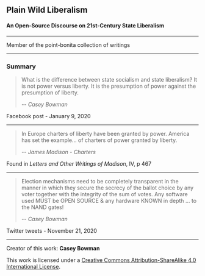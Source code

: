 
## Plain Wild Liberalism
#### An Open-Source Discourse on 21st-Century State Liberalism

---

Member of the point-bonita collection of writings 

---

### Summary

>What is the difference between state socialism and state liberalism? It is not power versus liberty. It is the presumption of power against the presumption of liberty.
>
>-- <cite> Casey Bowman</cite>

Facebook post - January 9, 2020

---


>In Europe charters of liberty have been granted by power. America has set the example... of charters of power granted by liberty.
>
>-- <cite>James Madison - *Charters*</cite>

Found in *Letters and Other Writings of Madison*, IV, p 467

---

>Election mechanisms need to be completely transparent in the manner in which they secure the secrecy of the ballot choice by any voter together with the integrity of the sum of votes. Any software used MUST be OPEN SOURCE & any hardware KNOWN in depth 
>... to the NAND gates!
>
>-- <cite> Casey Bowman</cite>

Twitter tweets - November 21, 2020

---


Creator of this work: **Casey Bowman**

This work is licensed under a [Creative Commons Attribution-ShareAlike 4.0 International License](https://creativecommons.org/licenses/by-sa/4.0/).

